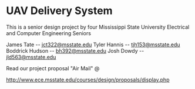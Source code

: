 # UAV Delivery System

This is a senior design project by four 
Mississippi State University Electrical and Computer Engineering Seniors

James Tate -- jct322@msstate.edu
Tyler Hannis -- tjh153@msstate.edu
Boddrick Hudson -- bh392@msstate.edu
Josh Dowdy -- jld563@msstate.edu

Read our project proposal "Air Mail" @

http://www.ece.msstate.edu/courses/design/proposals/display.php